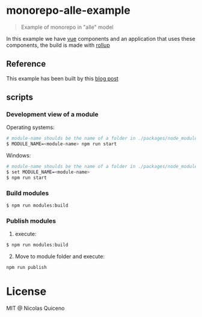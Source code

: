 # monorepo-alle-example

> Example of monorepo in "alle" model

In this example we have [vue](https://github.com/vuejs/vue) components and an application that uses these components, the build is made with [rollup](https://github.com/rollup/rollup)

## Reference

This example has been built by this [blog post](http://nquicenob.github.io/2016/12/22/monorepos-javascript.html)

## scripts

### Development view of a module

Operating systems:

```bash
# module-name shoulds be the name of a folder in ./packages/node_modules/<module-name>
$ MODULE_NAME=<module-name> npm run start
```

Windows:

```bash
# module-name shoulds be the name of a folder in ./packages/node_modules/<module-name>
$ set MODULE_NAME=<module-name>
$ npm run start
```

### Build modules

```bash
$ npm run modules:build
```

### Publish modules

1. execute:

```bash
$ npm run modules:build
```
2. Move to module folder and execute:

```bash
npm run publish
```

# License

MIT @ Nicolas Quiceno
